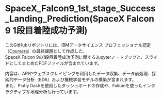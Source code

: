 # SpaceX_Falcon9_1st_stage_Success_Landing_Prediction\(SpaceX Falcon 9 1段目着陸成功予測)

このGitHubリポジトリには、IBMデータサイエンス プロフェッショナル認定（[Coursera](https://www.coursera.org/professional-certificates/ibm-data-science)）の最終課題として作成した、\
SpaceX Falcon 9の1段目着陸成功予測に関するJupyterノートブックと、スライドとしてまとめたPDFファイルが含まれています。

内容は、APIやウェブスクレイピングを利用したデータ収集、データ前処理、探索的データ分析（EDA）および機械学習モデルの構築が含まれます。\
また、Plotly Dashを使用したダッシュボードの作成や、Foliumを使ったインタラクティブな地理分析も行っています。

